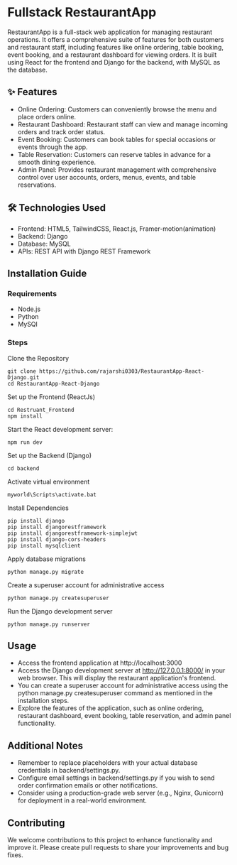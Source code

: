 # Fullstack RestaurantApp
RestaurantApp is a full-stack web application for managing restaurant operations. It offers a comprehensive suite of features for both customers and restaurant staff, including features like online ordering, table booking, event booking, and a restaurant dashboard for viewing orders. It is built using React for the frontend and Django for the backend, with MySQL as the database.

## ✨ Features
* Online Ordering: Customers can conveniently browse the menu and place orders online.
* Restaurant Dashboard: Restaurant staff can view and manage incoming orders and track order status.
* Event Booking: Customers can book tables for special occasions or events through the app.
* Table Reservation: Customers can reserve tables in advance for a smooth dining experience.
* Admin Panel: Provides restaurant management with comprehensive control over user accounts, orders, menus, events, and table reservations.

## 🛠️ Technologies Used
* Frontend: HTML5, TailwindCSS, React.js, Framer-motion(animation) 
* Backend: Django
* Database: MySQL
* APIs: REST API with Django REST Framework

## Installation Guide

### Requirements
* Node.js
* Python
* MySQl

### Steps
Clone the Repository
```shell
git clone https://github.com/rajarshi0303/RestaurantApp-React-Django.git
cd RestaurantApp-React-Django
```
Set up the Frontend (ReactJs)
```shell
cd Restruant_Frontend
npm install
```
Start the React development server:
```shell
npm run dev
```

Set up the Backend (Django)
```shell
cd backend
```
Activate virtual environment 
```shell
myworld\Scripts\activate.bat
```
Install Dependencies
```shell
pip install django
pip install djangorestframework
pip install djangorestframework-simplejwt
pip install django-cors-headers
pip install mysqlclient
```
Apply database migrations
```shell
python manage.py migrate
```
Create a superuser account for administrative access
```shell
python manage.py createsuperuser
```
Run the Django development server
```shell
python manage.py runserver
```

## Usage
* Access the frontend application at http://localhost:3000
* Access the Django development server at http://127.0.0.1:8000/ in your web browser. This will display the restaurant application's frontend.
* You can create a superuser account for administrative access using the python manage.py createsuperuser command as mentioned in the installation steps.
* Explore the features of the application, such as online ordering, restaurant dashboard, event booking, table reservation, and admin panel functionality.

## Additional Notes
* Remember to replace placeholders with your actual database credentials in backend/settings.py.
* Configure email settings in backend/settings.py if you wish to send order confirmation emails or other notifications.
* Consider using a production-grade web server (e.g., Nginx, Gunicorn) for deployment in a real-world environment.

## Contributing
We welcome contributions to this project to enhance functionality and improve it. Please create pull requests to share your improvements and bug fixes.
